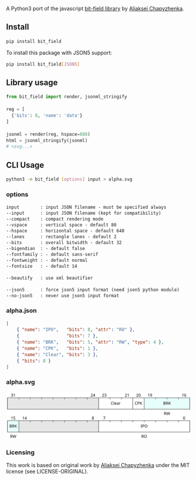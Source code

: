 A Python3 port of the javascript [bit-field library](https://github.com/drom/bitfield/) by [Aliaksei Chapyzhenka](https://github.com/drom).

## Install

```sh
pip install bit_field
```

To install this package with JSON5 support:

```sh
pip install bit_field[JSON5]
```

## Library usage

```python
from bit_field import render, jsonml_stringify

reg = [
  {'bits': 8, 'name': 'data'}
]

jsonml = render(reg, hspace=888)
html = jsonml_stringify(jsonml)
# <svg...>
```

## CLI Usage

```sh
python3 -m bit_field [options] input > alpha.svg
```

### options

```
input        : input JSON filename - must be specified always
--input      : input JSON filename (kept for compatibility)
--compact    : compact rendering mode
--vspace     : vertical space - default 80
--hspace     : horizontal space - default 640
--lanes      : rectangle lanes - default 2
--bits       : overall bitwidth - default 32
--bigendian  : - default false
--fontfamily : - default sans-serif
--fontweight : - default normal
--fontsize   : - default 14

--beautify   : use xml beautifier

--json5      : force json5 input format (need json5 python module)
--no-json5   : never use json5 input format
```

### alpha.json

```json
[
    { "name": "IPO",   "bits": 8, "attr": "RO" },
    {                  "bits": 7 },
    { "name": "BRK",   "bits": 5, "attr": "RW", "type": 4 },
    { "name": "CPK",   "bits": 1 },
    { "name": "Clear", "bits": 3 },
    { "bits": 8 }
]
```
### alpha.svg

![Heat Sink](https://raw.githubusercontent.com/Arth-ur/bitfield/master/bit_field/test/alpha.svg?sanitize=true)

### Licensing
This work is based on original work by [Aliaksei Chapyzhenka](https://github.com/drom) under the MIT license (see LICENSE-ORIGINAL).
